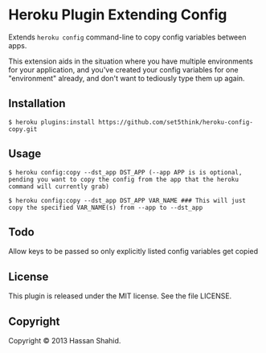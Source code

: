 # Heroku Plugin Extending Config

Extends `heroku config` command-line to copy config variables between apps.

This extension aids in the situation where you have multiple environments for your application, and you've created your config variables for one "environment" already, and don't want to tediously type them up again.

## Installation

    $ heroku plugins:install https://github.com/set5think/heroku-config-copy.git

## Usage

    $ heroku config:copy --dst_app DST_APP (--app APP is is optional, pending you want to copy the config from the app that the heroku command will currently grab)

    $ heroku config:copy --dst_app DST_APP VAR_NAME ### This will just copy the specified VAR_NAME(s) from --app to --dst_app

## Todo

Allow keys to be passed so only explicitly listed config variables get copied

## License

This plugin is released under the MIT license. See the file LICENSE.

## Copyright

Copyright &copy; 2013 Hassan Shahid.

[Contact]: mailto:set5think@gmail.com?subject=0Heroku%20Config%20Copy%20Plugin

